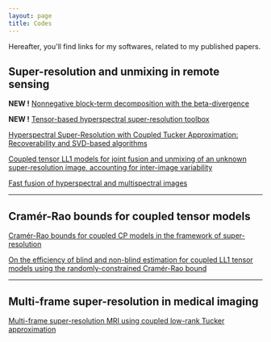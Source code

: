 ```yaml
---
layout: page
title: Codes
---
```


Hereafter, you'll find links for my softwares, related to my published papers.

## Super-resolution and unmixing in remote sensing

<b> NEW !</b> [Nonnegative block-term decomposition with the beta-divergence](https://cprevost4.github.io/bLL1_NBTD/)

<b> NEW !</b> [Tensor-based hyperspectral super-resolution toolbox](https://drive.google.com/file/d/1dwLwwNTseMGIGhxS432BC3PREkJSMlo7/view?usp=share_link)

[Hyperspectral Super-Resolution with Coupled Tucker Approximation: Recoverability and SVD-based algorithms](https://cprevost4.github.io/HSR_Software/)

[Coupled tensor LL1 models for joint fusion and unmixing of an unknown super-resolution image, accounting for inter-image variability](https://cprevost4.github.io/LL1_HSR_HU/)

[Fast fusion of hyperspectral and multispectral images](https://cprevost4.github.io/enhanced_scott/)

---

## Cramér-Rao bounds for coupled tensor models

[Cramér-Rao bounds for coupled CP models in the framework of super-resolution](https://cprevost4.github.io/CCRB_Software/)

[On the efficiency of blind and non-blind estimation for coupled LL1 tensor models using the randomly-constrained Cramér-Rao bound](https://cprevost4.github.io/RCCRB_Software)

---

## Multi-frame super-resolution in medical imaging

[Multi-frame super-resolution MRI using coupled low-rank Tucker approximation](https://cprevost4.github.io/RICOTTA_Software)



